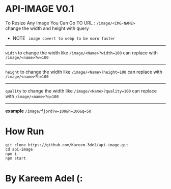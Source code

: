 # API-IMAGE V0.1

To Resize Any Image You Can Go TO URL : `/image/<IMG-NAME>`
<br>
change the width and height with query
<br>
* NOTE  ` image covert to webp to be moro faster`
<hr>

`width` to change the width like `/image/<Name>?width=100`
can replace with `/image/<name>?w=100`

<hr>


`height` to change the width like `/image/<Name>?height=100`
can replace with `/image/<name>?h=100`

<hr>

`quality` to change the width like `/image/<Name>?quality=100`
can replace with `/image/<name>?q=100`

<hr>

**example** `/image/fjord?w=100&h=100&q=50`

<h1>How Run</h1>

`git clone https://github.com/Kareem-3del/api-image.git`
<br>
`cd api-image`
<br>
`npm i`
<br>
`npm start`
<br>
<h1> By Kareem Adel (: </h1>